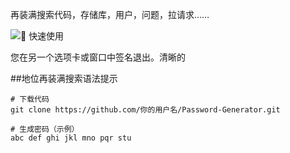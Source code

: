 再装满搜索代码，存储库，用户，问题，拉请求……

![🚀 快速使用](https://img.shields.io/badge/Python-3.8+-blue)

您在另一个选项卡或窗口中签名退出。清晰的

##地位再装满搜索语法提示
```刷新会话。反馈
# 下载代码
git clone https://github.com/你的用户名/Password-Generator.git

# 生成密码（示例）
abc def ghi jkl mno pqr stu
